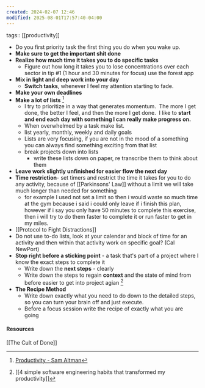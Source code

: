 ```yaml
---
created: 2024-02-07 12:46
modified: 2025-08-01T17:57:40-04:00
---
```

tags:: [[productivity]]

- Do you first priority task the first thing you do when you wake up.
- **Make sure to get the important shit done**
- **Realize how much time it takes you to do specific tasks**
	- Figure out how long it takes you to lose concentrations over each sector in tip #1 (1 hour and 30 minutes for focus) use the forest app
- **Mix in light and deep work into your day**
	- **Switch tasks**, whenever I feel my attention starting to fade.
- **Make your own deadlines**
- **Make a lot of lists** [^1]
	- I try to prioritize in a way that generates momentum.  The more I get done, the better I feel, and then the more I get done.  I like to **start and end each day with something I can really make progress on.**
	- When overwhelmed by a task make list.
	- list yearly, monthly, weekly and daily goals
	-  Lists are very focusing, if you are not in the mood of a something you can always find something exciting from that list
	- break projects down into lists
		- write these lists down on paper, re transcribe them to think about them
- **Leave work slightly unfinished for easier flow the next day**
- **Time restriction**- set timers and restrict the time it takes for you to do any activity, because of  [[Parkinsons' Law]] without a limit we will take much longer than needed for something
	- for example I used not set a limit so then i would waste so much time at the gym because i said i could only leave if i finish this plan, however if i say you only have 50 minutes to complete this exercise, then i will try to do them faster to complete it or run faster to get in my miles.
- [[Protocol to Fight Distractions]]
- Do not use to-do lists, look at your calendar and block of time for an activity and then within that activity work on specific goal?  (Cal NewPort)
- **Stop right before a sticking point** - a task that's part of a project where I know the exact steps to complete it
	- Write down the **next steps** - clearly
	- Write down the steps to regain **context** and the state of mind from before easier to get into project agian [^2]
- **The Recipe Method**
	- Write down exactly what you need to do down to the detailed steps, so you can turn your brain off and just execute.
	- Before a focus session write the recipe of exactly what you are going
#### Resources

[[The Cult of Done]]

[^1]: [Productivity - Sam Altman](https://blog.samaltman.com/productivity)
[^2]: [[4 simple software engineering habits that transformed my productivity]]
